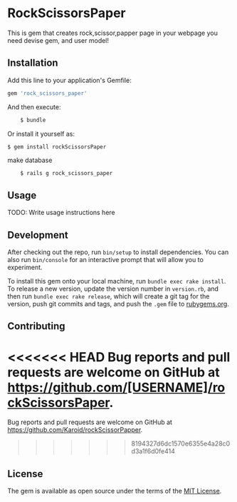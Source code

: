 # RockScissorsPaper

This is gem that creates rock,scissor,papper page in your webpage
you need devise gem, and user model!

## Installation

Add this line to your application's Gemfile:

```ruby
gem 'rock_scissors_paper'
```

And then execute:
```bash
    $ bundle
```
Or install it yourself as:

    $ gem install rockScissorsPaper

make database
```bash
    $ rails g rock_scissors_paper
```
## Usage

TODO: Write usage instructions here

## Development

After checking out the repo, run `bin/setup` to install dependencies. You can also run `bin/console` for an interactive prompt that will allow you to experiment.

To install this gem onto your local machine, run `bundle exec rake install`. To release a new version, update the version number in `version.rb`, and then run `bundle exec rake release`, which will create a git tag for the version, push git commits and tags, and push the `.gem` file to [rubygems.org](https://rubygems.org).

## Contributing

<<<<<<< HEAD
Bug reports and pull requests are welcome on GitHub at https://github.com/[USERNAME]/rockScissorsPaper.
=======
Bug reports and pull requests are welcome on GitHub at https://github.com/Karoid/rockScissorPapper.
>>>>>>> 8194327d6dc1570e6355e4a28c0d3a1f6d0fe414


## License

The gem is available as open source under the terms of the [MIT License](http://opensource.org/licenses/MIT).
